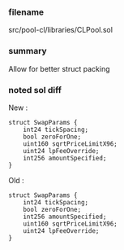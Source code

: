 ### filename

src/pool-cl/libraries/CLPool.sol

### summary

Allow for better struct packing

### noted sol diff

New : 

```
struct SwapParams {
    int24 tickSpacing;
    bool zeroForOne;
    uint160 sqrtPriceLimitX96;
    uint24 lpFeeOverride;
    int256 amountSpecified;
}
```

Old :

```
struct SwapParams {
    int24 tickSpacing;
    bool zeroForOne;
    int256 amountSpecified;
    uint160 sqrtPriceLimitX96;
    uint24 lpFeeOverride;
}
```
